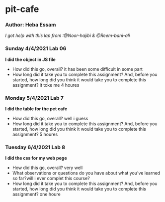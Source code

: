 # pit-cafe
### Author: Heba Essam

*I got help with this lap from :@Noor-hajibi & @Reem-bani-ali*

### Sunday 4/4/2021 Lab 06
**I did the object in JS file**
<ul>
<li>How did this go, overall? it has been some difficult in some part </li>
<li>How long did it take you to complete this assignment? And, before you started, how long did you think it would take you to complete this assignment? it toke me 4 houres</li>
</ul>

### Monday 5/4/2021 Lab 7
**I did the table for the pet cafe**
<ul>
<li>How did this go, overall? well i guess</li>
<li>How long did it take you to complete this assignment? And, before you started, how long did you think it would take you to complete this assignment? 5 houres</li>
</ul>

### Tuesday 6/4/2021 Lab 8
**I did the css for my web pege**
<ul>
<li>How did this go, overall? very well </li>
<li>What observations or questions do you have about what you’ve learned so far?will i ever complet this course?</li>
<li>How long did it take you to complete this assignment? And, before you started, how long did you think it would take you to complete this assignment? one houre</li>
</ul>